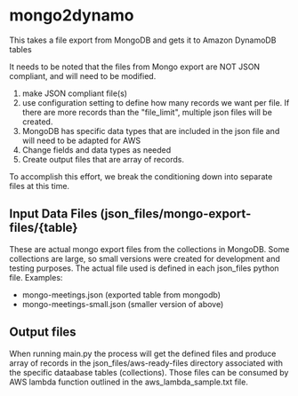 # mongo2dynamo
This takes a file export from MongoDB and gets it to Amazon DynamoDB tables

It needs to be noted that the files from Mongo export are NOT JSON compliant, and will need to be modified.  

1. make JSON compliant file(s)
2. use configuration setting to define how many records we want per file.  If there are more records than the "file_limit", multiple json files will be created.
3. MongoDB has specific data types that are included in the json file and will need to be adapted for AWS
4. Change fields and data types as needed
5. Create output files that are array of records.

To accomplish this effort, we break the conditioning down into separate files at this time.

## Input Data Files (json_files/mongo-export-files/{table}
These are actual mongo export files from the collections in MongoDB. Some collections are large, so small versions were created for development and testing purposes. The actual file used is defined in each json_files python file. Examples:
- mongo-meetings.json (exported table from mongodb)
- mongo-meetings-small.json (smaller version of above)

## Output files
When running main.py the process will get the defined files and produce array of records in the json_files/aws-ready-files directory associated with the specific dataabase tables (collections). Those files can be consumed by AWS lambda function outlined in the aws_lambda_sample.txt file.

